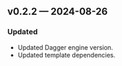 ## v0.2.2 — 2024-08-26

### Updated

* Updated Dagger engine version.
* Updated template dependencies.
